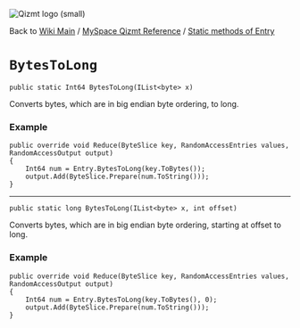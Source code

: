 <a href='Hidden comment: Image:'></a><img src='http://qizmt.googlecode.com/svn/wiki/images/Qizmt_logo_small.png' alt='Qizmt logo (small)' />

Back to <a href='Hidden comment: Link:'></a>[Wiki Main](Main.md) / [MySpace Qizmt Reference](MySpaceQizmtReference.md) / [Static methods of Entry](MySpaceQizmtReferenceEntryStaticMethods.md)



# `BytesToLong` #
`public static Int64 BytesToLong(IList<byte> x)`

Converts bytes, which are in big endian byte ordering, to long.

### Example ###
```
public override void Reduce(ByteSlice key, RandomAccessEntries values, RandomAccessOutput output)
{
    Int64 num = Entry.BytesToLong(key.ToBytes());
    output.Add(ByteSlice.Prepare(num.ToString()));
} 
```

---




`public static long BytesToLong(IList<byte> x, int offset)`

Converts bytes, which are in big endian byte ordering, starting at offset to long.

### Example ###
```
public override void Reduce(ByteSlice key, RandomAccessEntries values, RandomAccessOutput output)
{
    Int64 num = Entry.BytesToLong(key.ToBytes(), 0);
    output.Add(ByteSlice.Prepare(num.ToString()));
} 
```